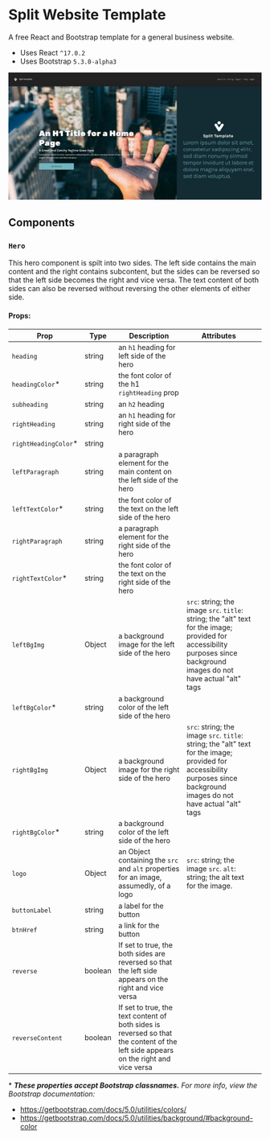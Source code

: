 # Split Website Template
 
 A free React and Bootstrap template for a general business website.
    
- Uses React `^17.0.2`
- Uses Bootstrap `5.3.0-alpha3`

![Alt text](image.png)

## Components

### `Hero`

This hero component is spilt into two sides. The left side contains the main content and the right contains subcontent, but the sides can be reversed so that the left side becomes the right and vice versa. The text content of both sides can also be reversed without reversing the other elements of either side.

#### Props:

| Prop               | Type    | Description                                                                                                                         | Attributes                                                                                                                                                                     |   |
|--------------------|---------|-------------------------------------------------------------------------------------------------------------------------------------|--------------------------------------------------------------------------------------------------------------------------------------------------------------------------------|---|
| `heading`            | string  | an `h1` heading for left side of the hero                                                                                           |                                                                                                                                                                                |   |
| `headingColor`*      | string  | the font color of the h1 `rightHeading` prop                                                                                        |                                                                                                                                                                                |   |
| `subheading`         | string  | an `h2` heading                                                                                                                     |                                                                                                                                                                                |   |
| `rightHeading`       | string  | an `h1` heading for right side of the hero                                                                                          |                                                                                                                                                                                |   |
| `rightHeadingColor`* | string  |                                                                                                                                     |                                                                                                                                                                                |   |
| `leftParagraph`      | string  | a paragraph element for the main content on the left side of the hero                                                               |                                                                                                                                                                                |   |
| `leftTextColor`*     | string  | the font color of the text on the left side of the hero                                                                             |                                                                                                                                                                                |   |
| `rightParagraph`     | string  | a paragraph element for the right side of the hero                                                                                  |                                                                                                                                                                                |   |
| `rightTextColor`*    | string  | the font color of the text on the right side of the hero                                                                            |                                                                                                                                                                                |   |
| `leftBgImg`          | Object  | a background image for the left side of the hero                                                                                    | `src`: string; the image `src`.  `title`: string; the "alt" text for the image; provided for accessibility purposes since background images do not have actual "alt" tags |   |
| `leftBgColor`*       | string  | a background color of the left side of the hero                                                                                     |                                                                                                                                                                                |   |
| `rightBgImg`         | Object  | a background image for the right side of the hero                                                                                   | `src`: string; the image `src`.    `title`: string; the "alt" text for the image; provided for accessibility purposes since background images do not have actual "alt" tags |   |
| `rightBgColor`*      | string  | a background color of the left side of the hero                                                                                     |                                                                                                                                                                                |   |
| `logo`               | Object  | an Object containing the `src` and `alt` properties for an image, assumedly, of a logo                                             | `src`: string; the image `src`. `alt`: string; the alt text for the image.                                                                                                      |   |
| `buttonLabel`        | string  | a label for the button                                                                                                              |                                                                                                                                                                                |   |
| `btnHref`            | string  | a link for the button                                                                                                               |                                                                                                                                                                                |   |
| `reverse`            | boolean | If set to true, the both sides are reversed so that the left side appears on the right and vice versa                               |                                                                                                                                                                                |   |
| `reverseContent`     | boolean | If set to true, the text content of both sides is reversed so that the content of the left side appears on the right and vice versa |                                                                                                                                                                                |   |

\* ***These properties accept Bootstrap classnames.** For more info, view the Bootstrap documentation:*
- https://getbootstrap.com/docs/5.0/utilities/colors/
- https://getbootstrap.com/docs/5.0/utilities/background/#background-color
